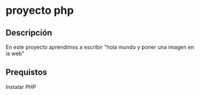 # proyecto php

## Descripción
En este proyecto aprendimos a escribir "hola mundo y poner una imagen en la web"

## Prequistos 
Instalar PHP